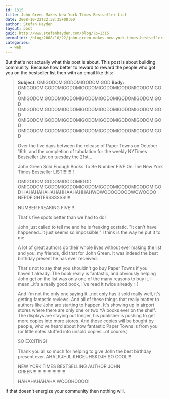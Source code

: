 ```yaml
---
id: 1315
title: John Green Makes New York Times Bestseller List
date: 2008-10-22T22:38:35+00:00
author: Stefan Hayden
layout: post
guid: http://www.stefanhayden.com/blog/?p=1315
permalink: /blog/2008/10/22/john-green-makes-new-york-times-bestseller-list/
categories:
  - web
---
```

But that's not actually what this post is about. This post is about building community. Because how better to reward to reward the people who got you on the bestseller list then with an email like this:
<blockquote><strong>Subject:</strong> OMIGODOMIGODOMIGODOMIGOD
<strong>Body:</strong>
OMIGODOMIGODOMIGODOMIGODOMIGODOMIGODOMIGODOMIGOD
OMIGODOMIGODOMIGODOMIGODOMIGODOMIGODOMIGODOMIGOD
OMIGODOMIGODOMIGODOMIGODOMIGODOMIGODOMIGODOMIGOD
OMIGODOMIGODOMIGODOMIGODOMIGODOMIGODOMIGODOMIGOD
OMIGODOMIGODOMIGODOMIGODOMIGODOMIGODOMIGODOMIGOD

Over the five days between the release of Paper Towns on October 16th, and the completion of tabulation for the weekly NYTimes Bestseller List on tuesday the 21st...

John Green
Sold
Enough
Books
To
Be
Number
FIVE
On
The
New
York
Times
Bestseller
LIST!!!!!!!!!

OMIGODOMIGODOMIGODOMIGOD
OMIGODOMIGODOMIGODOMIGODOMIGODOMIGODOMIGODOMIGOD
HAHAHAHAHAHAHHAAHAHHAHWOWOOOOOOOOWOWOOOO NERDFIGHTERSSSSSS!!!!

NUMBER FREAKING FIVE!!!

That's five spots better than we had to do!

John just called to tell me and he is freaking ecstatic. "It can't have happened...it just seems so impossible," I think is the way he put it to me.

A lot of great authors go their whole lives without ever making the list and you, my friends, did that for John Green. It was indeed the best birthday present he has ever received.

That's not to say that you shouldn't go buy Paper Towns if you haven't already. The book really is fantastic, and obviously helping John get on the list was only one of the many reasons to buy it. I mean...it's a really good book, I've read it twice already :-)

And I'm not the only one saying it...not only has it sold really well, it's getting fantastic reviews. And all of these things that really matter to authors like John are starting to happen. It's showing up in airport stores where there are only one or two YA books ever on the shelf. The displays are staying out longer, his publisher is pushing to get more copies into more stores. And those copies will be bought by people, who've heard about how fantastic Paper Towns is from you (or little notes stuffed into unsold copies...of course.)

SO EXCITING!

Thank you all so much for helping to give John the best birthday present ever. AHALKJHJL:KHGEUHSKDJH SO COOL!!!

NEW YORK TIMES BESTSELLING AUTHOR JOHN GREEN!!!!!!!!!!!!!!!!!!!!!!!!!!

HAHAHAHAHAHA WOOOHOOOO!</blockquote>
If that doesn't energize your community then nothing will.